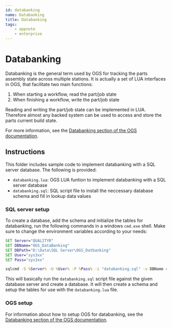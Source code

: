 ```yaml
---
id: databanking
name: Databanking
title: Databanking
tags:
    - appnote
    - enterprise
---
```


# Databanking

Databanking is the general term used by OGS for tracking the parts assembly state across multiple stations. It is actually a set of LUA interfaces in OGS, that facilitate two main functions:

1. When starting a workflow, read the part/job state 
2. When finishing a workflow, write the part/job state

Reading and writing the part/job state can be implemented in LUA. Therefore almost any backed system can be used to access and store the parts current build state.

For more information, see the [Databanking section of the OGS documentation](https://haller-erne.github.io/ogs/appnotes/databanking/).

## Instructions

This folder includes sample code to implement databanking with a SQL server database. The following is provided:

- `databanking.lua`: OGS LUA funtion to implement databanking with a SQL server database
- `databanking.sql`: SQL script file to install the neccessary database schema and fill in lookup data values

### SQL server setup

To create a database, add the schema and initialize the tables for databanking, run the following commands in a windows `cmd.exe` shell. Make sure to change the environment variables according to your needs:

``` cmd
SET Server="QUALITYR"
SET DBName="OGS_DataBanking"
SET DBPath="D:\Data\SQL Server\OGS_Datbanking"
SET User="sys3xx"
SET Pass="sys3xx"

sqlcmd -S %Server% -U %User% -P %Pass% -i "databanking.sql" -v DBName = %DBName% DBPath = %DBPath%
```

This will basically run the `databanking.sql` script file against the given database server and create a database. It will then create a schema and setup the tables for use with the `databanking.lua` file.

### OGS setup

For information about how to setup OGS for databanking, see the [Databanking section of the OGS documentation](https://haller-erne.github.io/ogs/appnotes/databanking/).
